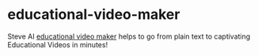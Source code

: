 # educational-video-maker
Steve AI <a href="https://www.steve.ai/educational-video-maker">educational video maker</a> helps to go from plain text to captivating Educational Videos in minutes!
